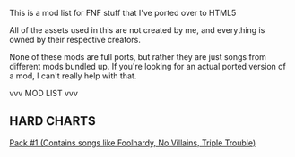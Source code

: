 This is a mod list for FNF stuff that I've ported over to HTML5

All of the assets used in this are not created by me, and everything is owned by their respective creators.

None of these mods are full ports, but rather they are just songs from different mods bundled up. If you're looking for an actual ported version of a mod, I can't really help with that.


vvv MOD LIST vvv

HARD CHARTS 
-----------------
[Pack #1 (Contains songs like Foolhardy, No Villains, Triple Trouble)](https://whiskinator.github.io/PackH1/)



